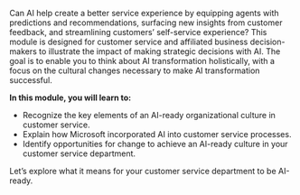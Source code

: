 Can AI help create a better service experience by equipping agents with predictions and recommendations, surfacing new insights from customer feedback, and streamlining customers’ self-service experience? This module is designed for customer service and affiliated business decision-makers to illustrate the impact of making strategic decisions with AI. The goal is to enable you to think about AI transformation holistically, with a focus on the cultural changes necessary to make AI transformation successful.

**In this module, you will learn to:**

* Recognize the key elements of an AI-ready organizational culture in customer service.
* Explain how Microsoft incorporated AI into customer service processes.
* Identify opportunities for change to achieve an AI-ready culture in your customer service department.

Let’s explore what it means for your customer service department to be AI-ready.